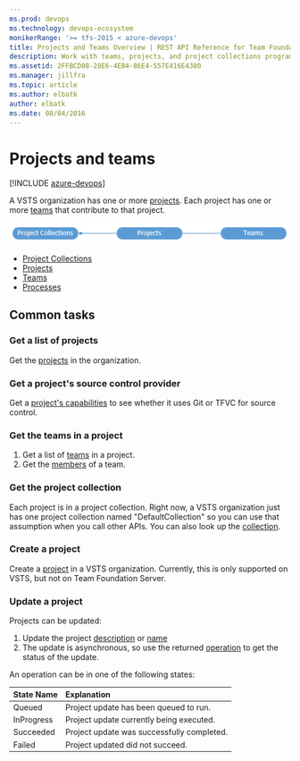 ```yaml
---
ms.prod: devops
ms.technology: devops-ecosystem
monikerRange: '>= tfs-2015 < azure-devops'
title: Projects and Teams Overview | REST API Reference for Team Foundation Server
description: Work with teams, projects, and project collections programmatically using the REST APIs for Team Foundation Server.
ms.assetid: 2FFBCD08-28E6-4EB4-86E4-557E416E4380
ms.manager: jillfra
ms.topic: article
ms.author: elbatk
author: elbatk
ms.date: 08/04/2016
---
```


# Projects and teams

[!INCLUDE [azure-devops](../_data/azure-devops-message.md)]


A VSTS organization has one or more [projects](./projects.md). Each project has one or more [teams](./teams.md) that contribute to that project.

![Project and team resources](./_img/projects-and-teams.png)

* [Project Collections](./project-collections.md)
* [Projects](./projects.md)
* [Teams](./teams.md)
* [Processes](./processes.md)

## Common tasks

### Get a list of projects

Get the [projects](./projects.md) in the organization. 

### Get a project's source control provider

Get a [project's capabilities](./projects.md#withcapabilities) to see whether it uses Git or TFVC for source control.

### Get the teams in a project

1. Get a list of [teams](./teams.md) in a project.
2. Get the [members](./teams.md#GetaTeamMembers) of a team.

### Get the project collection

Each project is in a project collection.
Right now, a VSTS organization just has one project collection named "DefaultCollection" so you can use that assumption when you call other APIs.
You can also look up the [collection](./project-collections.md).

### Create a project

Create a [project](./projects.md#createateamproject) in a VSTS organization. Currently, this is only supported on VSTS, but not on Team Foundation Server.

### Update a project

Projects can be updated:

1. Update the project [description](./projects.md#UpdateDescription) or [name](./projects.md#UpdateName)
2. The update is asynchronous, so use the returned [operation](./projects.md#GetOperation)
to get the status of the update.

An operation can be in one of the following states:

| State Name    | Explanation
|:--------------|:-----------------
| Queued           | Project update has been queued to run. 
| InProgress | Project update currently being executed. 
| Succeeded      | Project update was successfully completed. 
| Failed    | Project updated did not succeed. 

